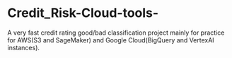 # Credit_Risk-Cloud-tools-
A very fast credit rating good/bad classification project mainly for practice for AWS(S3 and SageMaker) and Google Cloud(BigQuery and VertexAI instances).
